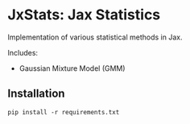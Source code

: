 # JxStats: Jax Statistics

Implementation of various statistical methods in Jax. 

Includes:
- Gaussian Mixture Model (GMM)

## Installation
`pip install -r requirements.txt`
